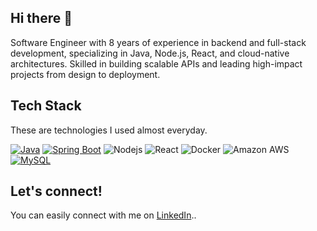
## Hi there 👋
Software Engineer with 8 years of experience in backend and full-stack development, specializing in Java, Node.js, React, and cloud-native architectures.
Skilled in building scalable APIs and leading high-impact projects from design to deployment. 

## Tech Stack
These are technologies I used almost everyday.

[![Java](https://img.shields.io/badge/Java-%23ED8B00.svg?logo=openjdk&logoColor=white)](#)
[![Spring Boot](https://img.shields.io/badge/Spring%20Boot-6DB33F?logo=springboot&logoColor=fff)](#)
![Nodejs](https://img.shields.io/badge/Node.js-43853D?logo=node.js&logoColor=white)
![React](https://img.shields.io/badge/React-20232A?logo=react&logoColor=61DAFB)
![Docker](https://img.shields.io/badge/-Docker-2496ED?logo=docker&logoColor=white)
![Amazon AWS](https://img.shields.io/badge/Amazon%20AWS-232F3E?logo=amazon-aws)
[![MySQL](https://img.shields.io/badge/MySQL-4479A1?logo=mysql&logoColor=fff)](#)

## Let's connect!
You can easily connect with me on [LinkedIn](https://www.linkedin.com/in/andrewpettigrew/)..
